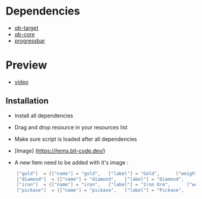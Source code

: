 # Dependencies

- [qb-target](https://github.com/BerkieBb/qb-target)
- [qb-core](https://github.com/qbcore-framework/qb-core)
- [progressbar](https://github.com/P4ScriptsFivem/pappu-progressbarEchoRP)

# Preview 
- [video](https://youtu.be/PPjt6Dp8_J8)

## Installation

- Install all dependencies
- Drag and drop resource in your resources list 
- Make sure script is loaded after all dependencies
- [Image] (https://items.bit-code.dev/)

- A new Item need to be added with it's image :
```lua
    ["gold"]  = {["name"] = "gold",   ["label"] = "Gold",      ["weight"] = 100, ["type"] = "item", 		["image"] = "gold.png",   ["unique"] = false, 	["useable"] = false, 	["shouldClose"] = false, ["combinable"] = nil,   ["description"] = "Ore"},
    ["diamond"]  = {["name"] = "diamond",   ["label"] = "Diamond",      ["weight"] = 100, ["type"] = "item", 		["image"] = "diamond.png",   ["unique"] = false, 	["useable"] = false, 	["shouldClose"] = false, ["combinable"] = nil,   ["description"] = "Ore"},
    ["iron"]  = {["name"] = "iron",   ["label"] = "Iron Ore",      ["weight"] = 100, ["type"] = "item", 		["image"] = "iron.png",   ["unique"] = false, 	["useable"] = false, 	["shouldClose"] = false, ["combinable"] = nil,   ["description"] = "Ore"},
    ["pickaxe"]  = {["name"] = "pickaxe",   ["label"] = "Pickaxe",      ["weight"] = 1000, ["type"] = "item", 		["image"] = "pickaxe.png",   ["unique"] = false, 	["useable"] = false, 	["shouldClose"] = false, ["combinable"] = nil,   ["description"] = "Tool for mining"},
```
